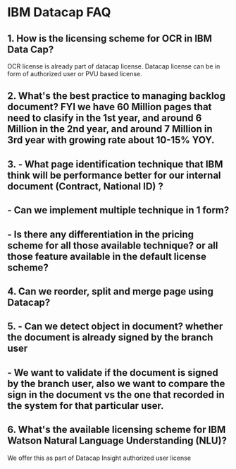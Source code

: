 # IBM Datacap FAQ  
  
## 1. How is the licensing scheme for OCR in IBM Data Cap?  
OCR license is already part of datacap license. Datacap license can be in form of authorized user or PVU based license.  
  
## 2. What's the best practice to managing backlog document? FYI we have 60 Million pages that need to clasify in the 1st year, and around 6 Million in the 2nd year, and around 7 Million in 3rd year with growing rate about 10-15% YOY.
  
  
## 3. - What page identification technique that IBM think will be performance better for our internal document (Contract, National ID) ?  

  
##   - Can we implement multiple technique in 1 form?  

##   - Is there any differentiation in the pricing scheme for all those available technique? or all those feature available in the default license scheme?  

## 4. Can we reorder, split and merge page using Datacap?  
  
## 5. - Can we detect object in document? whether the document is already signed by the branch user  

##   - We want to validate if the document is signed by the branch user, also we want to compare the sign in the document vs the one that recorded in the system for that particular user.  
  
## 6. What's the available licensing scheme for IBM Watson Natural Language Understanding (NLU)?  
We offer this as part of Datacap Insight authorized user license  



